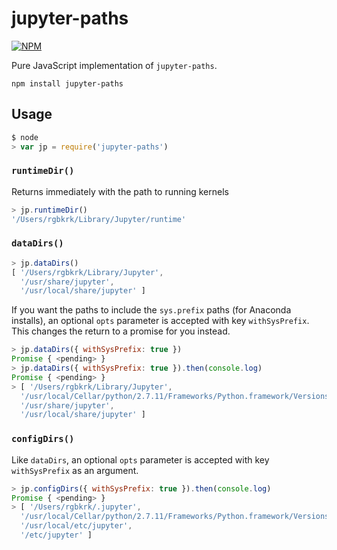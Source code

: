 # jupyter-paths

[![NPM](https://nodei.co/npm/jupyter-paths.png)](https://nodei.co/npm/jupyter-paths/)

Pure JavaScript implementation of `jupyter-paths`.

```
npm install jupyter-paths
```

## Usage

```JavaScript
$ node
> var jp = require('jupyter-paths')
```

### `runtimeDir()`

Returns immediately with the path to running kernels

```JavaScript
> jp.runtimeDir()
'/Users/rgbkrk/Library/Jupyter/runtime'
```

### `dataDirs()`

```JavaScript
> jp.dataDirs()
[ '/Users/rgbkrk/Library/Jupyter',
  '/usr/share/jupyter',
  '/usr/local/share/jupyter' ]
```

If you want the paths to include the `sys.prefix` paths (for Anaconda installs),
an optional `opts` parameter is accepted with key `withSysPrefix`. This changes
the return to a promise for you instead.

```JavaScript
> jp.dataDirs({ withSysPrefix: true })
Promise { <pending> }
> jp.dataDirs({ withSysPrefix: true }).then(console.log)
Promise { <pending> }
> [ '/Users/rgbkrk/Library/Jupyter',
  '/usr/local/Cellar/python/2.7.11/Frameworks/Python.framework/Versions/2.7/share/jupyter',
  '/usr/share/jupyter',
  '/usr/local/share/jupyter' ]
```

### `configDirs()`

Like `dataDirs`, an optional `opts` parameter is accepted with key
`withSysPrefix` as an argument.

```JavaScript
> jp.configDirs({ withSysPrefix: true }).then(console.log)
Promise { <pending> }
> [ '/Users/rgbkrk/.jupyter',
  '/usr/local/Cellar/python/2.7.11/Frameworks/Python.framework/Versions/2.7/etc/jupyter',
  '/usr/local/etc/jupyter',
  '/etc/jupyter' ]
```
